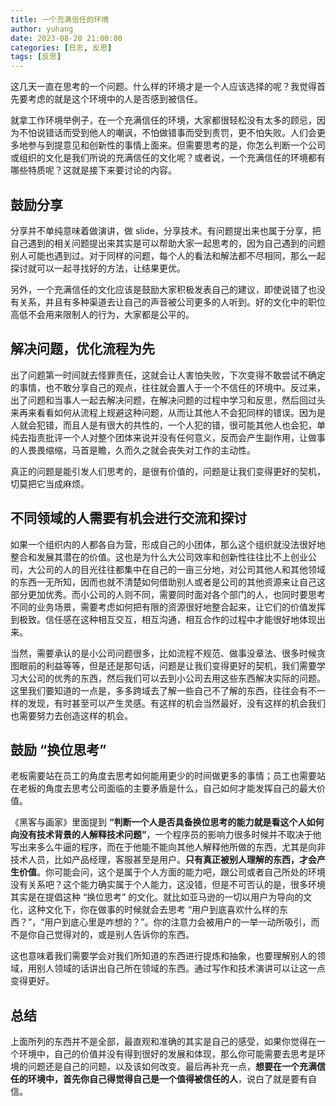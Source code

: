 ```yaml
---
title: 一个充满信任的环境
author: yuhang
date: 2023-08-20 21:00:00
categories: [日志, 反思]
tags: [反思]
---
```


这几天一直在思考的一个问题。什么样的环境才是一个人应该选择的呢？我觉得首先要考虑的就是这个环境中的人是否感到被信任。

就拿工作环境举例子，在一个充满信任的环境，大家都很轻松没有太多的顾忌，因为不怕说错话而受到他人的嘲讽，不怕做错事而受到责罚，更不怕失败。人们会更多地参与到提意见和创新性的事情上面来。但需要思考的是，你怎么判断一个公司或组织的文化是我们所说的充满信任的文化呢？或者说，一个充满信任的环境都有哪些特质呢？这就是接下来要讨论的内容。

## 鼓励分享

分享并不单纯意味着做演讲，做 slide，分享技术。有问题提出来也属于分享，把自己遇到的相关问题提出来其实是可以帮助大家一起思考的，因为自己遇到的问题别人可能也遇到过。对于同样的问题，每个人的看法和解法都不尽相同，那么一起探讨就可以一起寻找好的方法，让结果更优。

另外，一个充满信任的文化应该是鼓励大家积极发表自己的建议，即使说错了也没有关系，并且有多种渠道去让自己的声音被公司更多的人听到。好的文化中的职位高低不会用来限制人的行为，大家都是公平的。

## 解决问题，优化流程为先

出了问题第一时间就去怪罪责任，这就会让人害怕失败，下次变得不敢尝试不确定的事情，也不敢分享自己的观点，往往就会置人于一个不信任的环境中。反过来，出了问题和当事人一起去解决问题，在解决问题的过程中学习和反思，然后回过头来再来看看如何从流程上规避这种问题，从而让其他人不会犯同样的错误。因为是人就会犯错，而且人是有很大的共性的，一个人犯的错，很可能其他人也会犯，单纯去指责批评一个人对整个团体来说并没有任何意义，反而会产生副作用，让做事的人畏畏缩缩，马首是瞻，久而久之就会丧失对工作的主动性。

真正的问题是能引发人们思考的，是很有价值的，问题是让我们变得更好的契机，切莫把它当成麻烦。

## 不同领域的人需要有机会进行交流和探讨

如果一个组织内的人都各自为营，形成自己的小团体，那么这个组织就没法很好地整合和发展其潜在的价值。这也是为什么大公司效率和创新性往往比不上创业公司，大公司的人的目光往往都集中在自己的一亩三分地，对公司其他人和其他领域的东西一无所知，因而也就不清楚如何借助别人或者是公司的其他资源来让自己这部分更加优秀。而小公司的人则不同，需要同时面对各个部门的人，也同时要思考不同的业务场景，需要考虑如何把有限的资源很好地整合起来，让它们的价值发挥到极致。信任感在这种相互交互，相互沟通，相互合作的过程中才能很好地体现出来。

当然，需要承认的是小公司问题很多，比如流程不规范、做事没章法、很多时候贪图眼前的利益等等，但是还是那句话，问题是让我们变得更好的契机，我们需要学习大公司的优秀的东西，然后我们可以去到小公司去用这些东西解决实际的问题。这里我们要知道的一点是，多多跨域去了解一些自己不了解的东西，往往会有不一样的发现，有时甚至可以产生灵感。有这样的机会当然最好，没有这样的机会我们也需要努力去创造这样的机会。

## 鼓励 “换位思考”

老板需要站在员工的角度去思考如何能用更少的时间做更多的事情；员工也需要站在老板的角度去思考公司面临的主要矛盾是什么，自己如何才能发挥自己的最大价值。

《黑客与画家》里面提到 **“判断一个人是否具备换位思考的能力就是看这个人如何向没有技术背景的人解释技术问题”**，一个程序员的影响力很多时候并不取决于他写出来多么牛逼的程序，而在于他能不能向其他人解释他所做的东西，尤其是向非技术人员，比如产品经理，客服甚至是用户。**只有真正被别人理解的东西，才会产生价值**。你可能会问，这个是属于个人方面的能力吧，跟公司或者自己所处的环境没有关系吧？这个能力确实属于个人能力，这没错，但是不可否认的是，很多环境其实是在提倡这种 “换位思考” 的文化。就比如亚马逊的一切以用户为导向的文化，这种文化下，你在做事的时候就会去思考 “用户到底喜欢什么样的东西？”，“用户到底心里是咋想的？”。你的注意力会被用户的一举一动所吸引，而不是你自己觉得对的，或是别人告诉你的东西。

这也意味着我们需要学会对我们所知道的东西进行提炼和抽象，也要理解别人的领域，用别人领域的话讲出自己所在领域的东西。通过写作和技术演讲可以让这一点变得更好。

## 总结

上面所列的东西并不是全部，最直观和准确的其实是自己的感受，如果你觉得在一个环境中，自己的价值并没有得到很好的发展和体现，那么你可能需要去思考是环境的问题还是自己的问题，以及该如何改变。最后再补充一点，**想要在一个充满信任的环境中，首先你自己得觉得自己是一个值得被信任的人**，说白了就是要有自信。